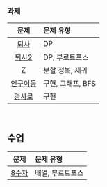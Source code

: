 ### 과제
|문제|문제 유형|
|:--:|:--------|
|[퇴사](https://www.acmicpc.net/problem/14501)|DP|
|[퇴사2](https://www.acmicpc.net/problem/15486)|DP, 부르트포스|
|[Z](https://www.acmicpc.net/problem/1074)|분할 정복, 재귀|
|[인구이동](https://www.acmicpc.net/problem/16234)|구현, 그래프, BFS|
|[경사로](https://www.acmicpc.net/problem/14890)|구현|

<br />

## 수업
|문제|문제 유형|
|:--:|:--------|
|[8주차](https://programmers.co.kr/learn/courses/30/lessons/86491)|배열, 부르트포스|
